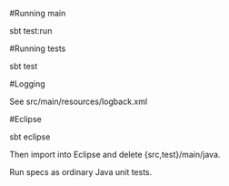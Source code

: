 #Running main

sbt test:run

#Running tests

sbt test

#Logging

See src/main/resources/logback.xml

#Eclipse

sbt eclipse

Then import into Eclipse and delete {src,test}/main/java.

Run specs as ordinary Java unit tests.
